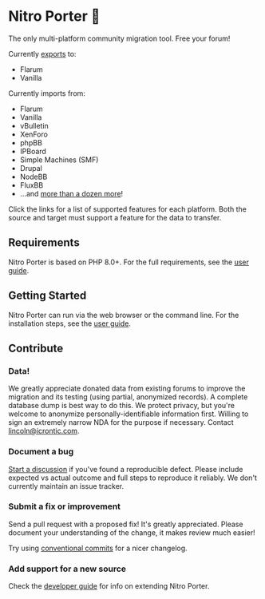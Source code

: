Nitro Porter 🚀
==============

The only multi-platform community migration tool. Free your forum!

Currently [exports](https://nitroporter.org/targets) to: 
* Flarum
* Vanilla

Currently imports from:
* Flarum
* Vanilla
* vBulletin
* XenForo
* phpBB
* IPBoard
* Simple Machines (SMF)
* Drupal
* NodeBB
* FluxBB
* ...and [more than a dozen more](https://nitroporter.org/sources)!

Click the links for a list of supported features for each platform. Both the source and target must support a feature for the data to transfer.


## Requirements

Nitro Porter is based on PHP 8.0+. For the full requirements, see the [user guide](https://nitroporter.org/guide).


## Getting Started

Nitro Porter can run via the web browser or the command line. For the installation steps, see the [user guide](https://nitroporter.org/guide).


## Contribute

### Data!

We greatly appreciate donated data from existing forums to improve the migration and its testing (using partial, anonymized records). A complete database dump is best way to do this. We protect privacy, but you're welcome to anonymize personally-identifiable information first. Willing to sign an extremely narrow NDA for the purpose if necessary. Contact lincoln@icrontic.com.

### Document a bug

[Start a discussion](https://github.com/linc/nitro-porter/discussions/new) if you've found a reproducible defect. Please include expected vs actual outcome and full steps to reproduce it reliably. We don't currently maintain an issue tracker.

### Submit a fix or improvement

Send a pull request with a proposed fix! It's greatly appreciated. Please document your understanding of the change, it makes review much easier!

Try using [conventional commits](https://www.conventionalcommits.org) for a nicer changelog.

### Add support for a new source

Check the [developer guide](https://nitroporter.org/develop) for info on extending Nitro Porter.
